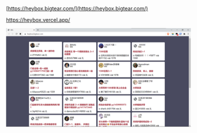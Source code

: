 [https://heybox.bigtear.com/](https://heybox.bigtear.com/)

https://heybox.vercel.app/

![preview](./images/README.assets/preview.png)
